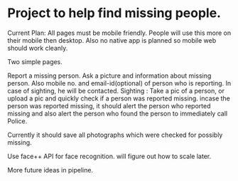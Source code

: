 # Project to help find missing people.

Current Plan: All pages must be mobile friendly. People will use this more on their mobile then desktop. Also no native app is planned so mobile web should work cleanly.

Two simple pages.

Report a missing person. Ask a picture and information about missing person. Also mobile no. and email-id(optional) of person who is reporting. In case of sighting, he will be contacted.
Sighting : Take a pic of a person, or upload a pic and quickly check if a person was reported missing. incase the person was reported missing, it should alert the person who reported missing and also alert the person who found the person to immediately call Police.

Currently it should save all photographs which were checked for possibly missing.

Use face++ API for face recognition. will figure out how to scale later.

More future ideas in pipeline.
